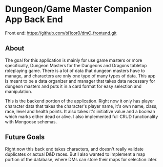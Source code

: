 # Dungeon/Game Master Companion App Back End
Front end: https://github.com/bi1cor0/dmC_frontend.git

## About
The goal for this application is mainly for use game masters or more specifically, Dungeon Masters for the Dungeons and Dragons tabletop roleplaying game. There is a lot of data that dungeon masters have to manage, and characters are only one type of many types of data. This app is meant to be a data organizer and manager that takes data necessary for dungeon masters and puts it in a card format for easy selection and manipulation.

This is the backend portion of the application. Right now it only has player character data that takes the character's player name, it's own name, class, race, level and health points. It also takes it's initiative value and a boolean which marks either dead or alive. I also implemented full CRUD functionality with Mongoose schemas. 

## Future Goals
Right now this back end takes characters, and doesn't really validate duplicates or actual D&D races. But I also wanted to implement a map portion of the database, where DMs can store their maps for selection later. 